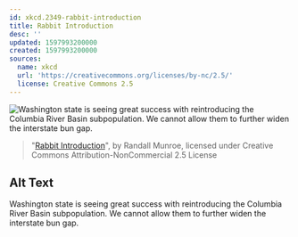 ```yaml
---
id: xkcd.2349-rabbit-introduction
title: Rabbit Introduction
desc: ''
updated: 1597993200000
created: 1597993200000
sources:
  name: xkcd
  url: 'https://creativecommons.org/licenses/by-nc/2.5/'
  license: Creative Commons 2.5
---
```

![Washington state is seeing great success with reintroducing the Columbia River Basin subpopulation. We cannot allow them to further widen the interstate bun gap.](https://imgs.xkcd.com/comics/rabbit_introduction.png)
> "[Rabbit Introduction](https://xkcd.com/2349/)", by Randall Munroe, licensed under Creative Commons Attribution-NonCommercial 2.5 License

## Alt Text
Washington state is seeing great success with reintroducing the Columbia River Basin subpopulation. We cannot allow them to further widen the interstate bun gap.
